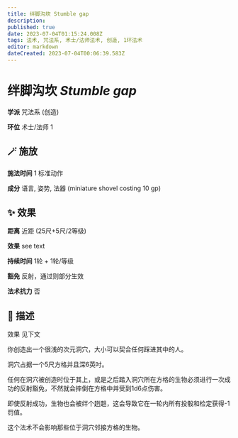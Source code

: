 ```yaml
---
title: 绊脚沟坎 Stumble gap
description: 
published: true
date: 2023-07-04T01:15:24.008Z
tags: 法术, 咒法系, 术士/法师法术, 创造, 1环法术
editor: markdown
dateCreated: 2023-07-04T00:06:39.583Z
---
```


# **绊脚沟坎** *Stumble gap*

**学派** 咒法系 (创造) 

**环位** 术士/法师 1

## 🪄 施放

**施法时间** 1 标准动作

**成分** 语言, 姿势, 法器 (miniature shovel costing 10 gp)

## ✨ 效果  

**距离** 近距 (25尺+5尺/2等级) 

**效果** see text 

**持续时间** 1轮 + 1轮/等级 

**豁免** 反射，通过则部分生效

**法术抗力** 否

## 📖 描述

效果              见下文

你创造出一个很浅的次元洞穴，大小可以契合任何踩进其中的人。

洞穴占据一个5尺方格并且深6英吋。

任何在洞穴被创造时位于其上，或是之后踏入洞穴所在方格的生物必须进行一次成功的反射豁免，不然就会摔倒在方格中并受到1d6点伤害。

即使反射成功，生物也会被绊个趔趄，这会导致它在一轮内所有投骰和检定获得-1罚值。

这个法术不会影响那些位于洞穴邻接方格的生物。
    